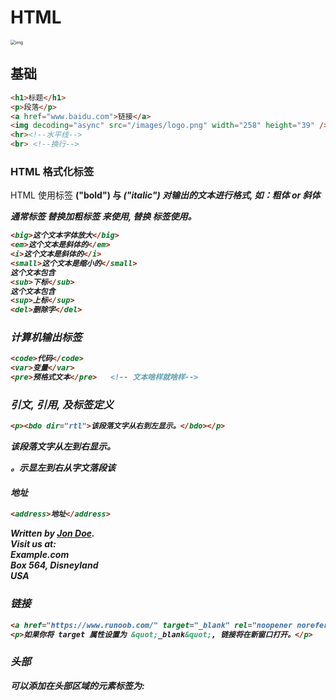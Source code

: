 # HTML



<img src="https://www.runoob.com/wp-content/uploads/2013/06/02A7DD95-22B4-4FB9-B994-DDB5393F7F03.jpg" alt="img" style="zoom: 50%;" />

## 基础

```html
<h1>标题</h1>
<p>段落</p>
<a href="www.baidu.com">链接</a>
<img decoding="async" src="/images/logo.png" width="258" height="39" />  <!-- 图片 -->
<hr><!--水平线-->
<br> <!--换行-->
```

### HTML 格式化标签

HTML 使用标签 <b>("bold") 与 <i>("italic") 对输出的文本进行格式, 如：**粗体** or *斜体*

**通常标签 <strong> 替换加粗标签 <b> 来使用, <em> 替换 <i>标签使用。**

```html
<big>这个文本字体放大</big>
<em>这个文本是斜体的</em>
<i>这个文本是斜体的</i>
<small>这个文本是缩小的</small>
这个文本包含
<sub>下标</sub>
这个文本包含
<sup>上标</sup>
<del>删除字</del>
```



### 计算机输出标签

```html
<code>代码</code>
<var>变量</var>
<pre>预格式文本</pre>   <!-- 文本啥样就啥样-->
```



### 引文, 引用, 及标签定义

```html
<p><bdo dir="rtl">该段落文字从右到左显示。</bdo></p>  
```

<p>该段落文字从左到右显示。</p>  
<p><bdo dir="rtl">该段落文字从右到左显示。</bdo></p>  



#### 地址

```html
<address>地址</address>
```

<address>
Written by <a href="mailto:webmaster@example.com">Jon Doe</a>.<br> 
Visit us at:<br>
Example.com<br>
Box 564, Disneyland<br>
USA
</address>



### 链接

```html
<a href="https://www.runoob.com/" target="_blank" rel="noopener noreferrer">访问菜鸟教程!</a>
<p>如果你将 target 属性设置为 &quot;_blank&quot;, 链接将在新窗口打开。</p>


```



### 头部

可以添加在头部区域的元素标签为: <title>, <style>, <meta>, <link>, <script>, <noscript> 和 <base>。

#### HTML <link> 元素

<link> 标签定义了文档与外部资源之间的关系。

<link> 标签通常用于链接到样式表:

```html
<head>
<link rel="stylesheet" type="text/css" href="mystyle.css">
</head>
```





### 表格

HTML 表格由 **<table>** 标签来定义。

- **tr**：tr 是 table row 的缩写，表示表格的一行。
- **td**：td 是 table data 的缩写，表示表格的数据单元格。
- **th**：th 是 table header的缩写，表示表格的表头单元格。



### 列表

```html
<ul>
<li>Coffee</li>
<li>Milk</li>
</ul>
```

<ul>
<li>Coffee</li>
<li>Milk</li>
</ul>

```html
<ol>
<li>Coffee</li>
<li>Milk</li>
</ol>
```

<ol>
<li>Coffee</li>
<li>Milk</li>
</ol>



### 区块

HTML 可以通过 <div> 和 <span>将元素组合起来。